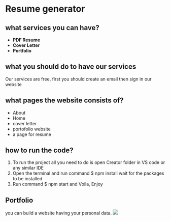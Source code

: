 # Resume generator 
## what services you can have?
- **PDF Resume**
- **Cover Letter**
- **Portfolio**
## what you should do to have our services
Our services are free, first you should create an email then sign in our website 
## what pages the website consists of?
- About
- Home
- cover letter
- portofolio website
- a page for resume
## how to run the code?
1. To run the project all you need to do is open Creator folder in VS code or any similar IDE
2. Open the terminal and run command $ npm install wait for the packages to be installed
3. Run command $ npm start and Voila, Enjoy

## Portfolio
you can build a website having your personal data.
<img src="C:\Users\MOSTAFA\Desktop\Screenshot 2023-09-10 213137.png">